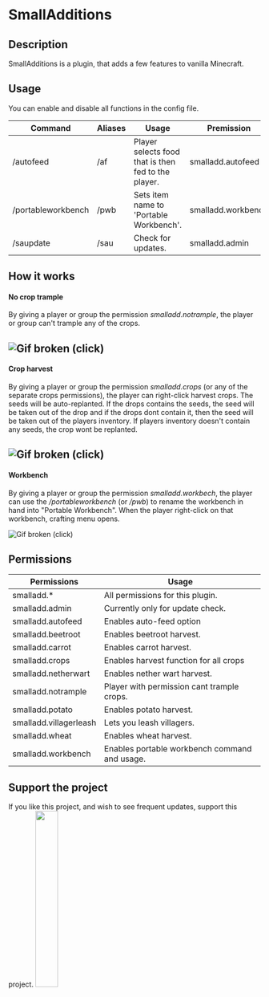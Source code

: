 # SmallAdditions
 
## Description
SmallAdditions is a plugin, that adds a few features to vanilla Minecraft.

## Usage
You can enable and disable all functions in the config file.

Command | Aliases | Usage | Premission
--- | --- | --- | ----
/autofeed <Food option> | /af | Player selects food that is then fed to the player. | smalladd.autofeed
/portableworkbench | /pwb | Sets item name to 'Portable Workbench'. | smalladd.workbench
 /saupdate | /sau | Check for updates. | smalladd.admin

## How it works

#### No crop trample
By giving a player or group the permission _smalladd.notrample_, the player or group can't trample any of the crops.

![Gif broken (click)](https://imgur.com/tBWydPo.gif)
---

#### Crop harvest
By giving a player or group the permission _smalladd.crops_ (or any of the separate crops permissions), the player can right-click harvest crops. The seeds will be auto-replanted. If the drops contains the seeds, the seed will be taken out of the drop and if the drops dont contain it, then the seed will be taken out of the players inventory. If players inventory doesn't contain any seeds, the crop wont be replanted.

![Gif broken (click)](https://imgur.com/Fo5feLo.gif)
---

#### Workbench
By giving a player or group the permission _smalladd.workbech_, the player can use the _/portableworkbench_ (or _/pwb_) to rename the workbench in hand into "Portable Workbench". When the player right-click on that workbench, crafting menu opens.

![Gif broken (click)](https://imgur.com/igXaqTB.gif)


## Permissions

Permissions | Usage
--- | ---
smalladd.* | All permissions for this plugin.
smalladd.admin | Currently only for update check.
smalladd.autofeed | Enables auto-feed option
smalladd.beetroot | Enables beetroot harvest.
smalladd.carrot | Enables carrot harvest.
smalladd.crops | Enables harvest function for all crops
smalladd.netherwart | Enables nether wart harvest.
smalladd.notrample | Player with permission cant trample crops.
smalladd.potato | Enables potato harvest.
smalladd.villagerleash | Lets you leash villagers.
smalladd.wheat | Enables wheat harvest.
smalladd.workbench | Enables portable workbench command and usage.

## Support the project
If you like this project, and wish to see frequent updates, support this project.
<a href="https://paypal.me/zbe420?locale.x=en_US"><img style="width: 30%; height: 30%;" src="https://raw.githubusercontent.com/stefan-niedermann/paypal-donate-button/master/paypal-donate-button.png?fbclid=IwAR1C58lEX29L-ZlY23vzQcaZBrJnihD9z1B075At7eNiBnaxzT4If08Wung"></img></a>
